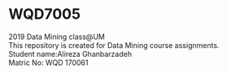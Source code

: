 # WQD7005
2019 Data Mining class@UM<br/>
This repository is created for Data Mining course assignments.<br/>
Student name:Alireza Ghanbarzadeh<br/>
Matric No: WQD 170061<br/>

